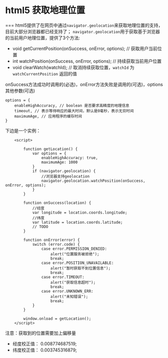 # html5 获取地理位置
===
html5提供了在网页中通过`navigator.geolocation`来获取地理位置的支持，目前大部分浏览器都已经支持了；
`navigator.geolocation`用于获取基于浏览器的当前用户地理位置，提供了3个方法:
- void getCurrentPosition(onSuccess, onError, options); // 获取用户当前位置
- int watchPosition(onSuccess, onError, options); // 持续获取当前用户位置
- void clearWatch(watchId); // 取消持续获取位置，`watchId` 为 `watchCurrentPosition` 返回的值

onSuccess方法成功时调用的(必选)，onError方法失败是调用的(可选)，options其他参数(可选)
```
options = {
    enableHighAccuracy, // boolean 是否要求高精度的地理信息
    timeout, // 表示等待响应的最大时间，默认是0毫秒，表示无穷时间
    maximumAge, // 应用程序的缓存时间
}
```
下边是一个实例：
```
    <script>

        function getLocation() {
            var options = {
                enableHighAccuracy: true,
                maximumAge: 1000
            }
            if (navigator.geolocation) {
                //浏览器支持geolocation
                navigator.geolocation.watchPosition(onSuccess, onError, options);
            }
        }

        function onSuccess(location) {
            //经度
            var longitude = location.coords.longitude;
            //纬度
            var latitude = location.coords.latitude;
            // TODO
        }

        function onError(error) {
            switch (error.code) {
                case error.PERMISSION_DENIED:
                    alert("位置服务被拒绝");
                    break;
                case error.POSITION_UNAVAILABLE:
                    alert("暂时获取不到位置信息");
                    break;
                case error.TIMEOUT:
                    alert("获取信息超时");
                    break;
                case error.UNKNOWN_ERR:
                    alert("未知错误");
                    break;
            }
        }

        window.onload = getLocation();
    </script>
```

注意：获取到的位置需要加上偏移量
- 经度校正值： 0.008774687519;
- 纬度校正值： 0.003745316879;
